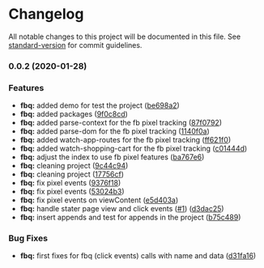 # Changelog

All notable changes to this project will be documented in this file. See [standard-version](https://github.com/conventional-changelog/standard-version) for commit guidelines.

### 0.0.2 (2020-01-28)


### Features

* **fbq:** added demo for test the project ([be698a2](https://github.com/ecomclub/widget-fb-pixel/commit/be698a26e3d0be9056bc561af06ade7efbac41ac))
* **fbq:** added packages ([9f0c8cd](https://github.com/ecomclub/widget-fb-pixel/commit/9f0c8cde0aff340d454a80a32434c9ff1952b0b3))
* **fbq:** added parse-context for the fb pixel tracking ([87f0792](https://github.com/ecomclub/widget-fb-pixel/commit/87f0792934ea334037307c4d359d1e6b6a25ff25))
* **fbq:** added parse-dom for the fb pixel tracking ([1140f0a](https://github.com/ecomclub/widget-fb-pixel/commit/1140f0a9d2b45f0faea7bf0eb64a228a2ccb1138))
* **fbq:** added watch-app-routes for the fb pixel tracking ([ff621f0](https://github.com/ecomclub/widget-fb-pixel/commit/ff621f0fb5bfaf303e91ed5835847d0a9c7e2cc6))
* **fbq:** added watch-shopping-cart for the fb pixel tracking ([c01444d](https://github.com/ecomclub/widget-fb-pixel/commit/c01444dfc6ca8997483528b726ea4e975dbf0122))
* **fbq:** adjust the index to use fb pixel features ([ba767e6](https://github.com/ecomclub/widget-fb-pixel/commit/ba767e61eebe2ae0196ae56bb8b222586955785d))
* **fbq:** cleaning project ([9c44c94](https://github.com/ecomclub/widget-fb-pixel/commit/9c44c94e941034d2501a939f42c70a7d3a29d23e))
* **fbq:** cleaning project ([17756cf](https://github.com/ecomclub/widget-fb-pixel/commit/17756cf1b8f4ef711f2cbf425854cc49f2b330f5))
* **fbq:** fix pixel events ([9376f18](https://github.com/ecomclub/widget-fb-pixel/commit/9376f18c67e9983545c2a5d3f8321c92999c823b))
* **fbq:** fix pixel events ([53024b3](https://github.com/ecomclub/widget-fb-pixel/commit/53024b332466f3b56ab6d05d9d17881fa9ae3d0f))
* **fbq:** fix pixel events on viewContent ([e5d403a](https://github.com/ecomclub/widget-fb-pixel/commit/e5d403ae9fe57c8c63a76ab8538cb09724a0b360))
* **fbq:** handle stater page view and click events ([#1](https://github.com/ecomclub/widget-fb-pixel/issues/1)) ([d3dac25](https://github.com/ecomclub/widget-fb-pixel/commit/d3dac253c6ff4cebe532ce8c3a6230a3da0e20da))
* **fbq:** insert appends and test for appends in the project ([b75c489](https://github.com/ecomclub/widget-fb-pixel/commit/b75c489dbd90136245f5b6a98889b81f7397201a))


### Bug Fixes

* **fbq:** first fixes for fbq (click events) calls with name and data ([d31fa16](https://github.com/ecomclub/widget-fb-pixel/commit/d31fa16dd0e854d829dc19aa1ae175422574f7a3))
